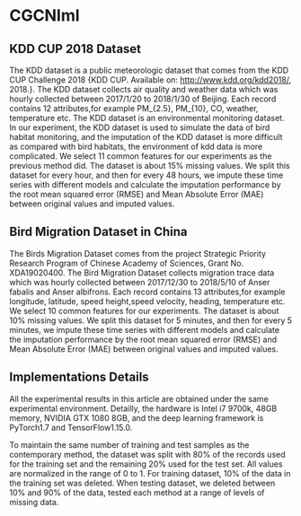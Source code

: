 # CGCNIml
## KDD CUP 2018 Dataset
The KDD dataset is a public meteorologic dataset that comes from the KDD CUP Challenge 2018 {KDD CUP. Available on: http://www.kdd.org/kdd2018/, 2018.}. The KDD dataset collects air quality and weather data which was hourly collected between 2017/1/20 to 2018/1/30 of Beijing. Each record contains 12 attributes,for example PM_{2.5}, PM_{10}, CO, weather, temperature etc. The KDD dataset is an environmental monitoring dataset. In our experiment, the KDD dataset is used to simulate the data of bird habitat monitoring, and the imputation of the KDD dataset is more difficult as compared with bird habitats, the environment of kdd data is more complicated. We select 11 common features for our experiments as the previous method did. The dataset is about 15\% missing values. We split this dataset for every hour, and then for every 48 hours, we impute these time series with different models and calculate the imputation performance by the root mean squared error (RMSE) and Mean Absolute Error (MAE) between original values and imputed values.

## Bird Migration Dataset in China
The Birds Migration Dataset comes from the project Strategic Priority Research Program of Chinese Academy of Sciences, Grant No. XDA19020400. 
The Bird Migration Dataset collects migration trace data which was hourly collected between 2017/12/30 to 2018/5/10 of Anser fabalis and Anser albifrons. Each record contains 13 attributes,for example longitude, latitude, speed height,speed velocity, heading, temperature etc. We select 10 common features for our experiments. The dataset is about 10\% missing values. We split this dataset for 5 minutes, and then for every 5 minutes, we impute these time series with different models and calculate the imputation performance by the root mean squared error (RMSE) and Mean Absolute Error (MAE) between original values and imputed values. 
## Implementations Details
All the experimental results in this article are obtained under the same experimental environment. Detailly, the hardware is Intel i7 9700k, 48GB memory, NVIDIA GTX 1080 8GB, and the deep learning framework is PyTorch1.7 and TensorFlow1.15.0.

To maintain the same number of training and test samples as the contemporary method, the dataset was split with 80% of the records used for the training set and the remaining 20% used for the test set. 
All values are normalized in the range of 0 to 1. For training dataset, 10\% of the data in the training set was deleted. When testing dataset, we deleted between 10% and 90% of the  data, tested each method at a range of levels of missing data.
